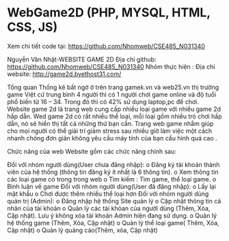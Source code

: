 # WebGame2D (PHP, MYSQL, HTML, CSS, JS)
Xem chi tiết code tại: https://github.com/Nhomweb/CSE485_N031340




Nguyễn Văn Nhật-WEBSITE GAME 2D Địa chỉ github: https://github.com/Nhomweb/CSE485_N031340 Nhóm thực hiện : Địa chỉ website: http://game2d.byethost31.com/

Tổng quan Thống kê bất ngờ ở trên trang gamek.vn và web25.vn thị trường game Việt cứ trung bình 4 người thì có 1 người chơi game online và độ tuổi phổ biến từ 16 – 34. Trong đó thì có 42% sử dụng laptop,pc để chơi. Website game 2d là trang web cung cấp nhiều loại game với nhiều game 2d hấp dẫn. Wed game 2d có rất nhiều thể loại, mỗi loại gồm nhiều trò chơi hấp dẫn, nó sẽ hiển thị tất cả những thứ bạn cần. Trang web game nhắm giúp cho mọi người có thể giải trí giảm stress sau nhiều giờ làm việc một cách nhanh chóng đơn giản không yêu cầu máy tính của bạn cấu hình quá cao .

Chức năng của web Website gồm các chức năng chính sau:

Đối với nhóm người dùng(User chưa đăng nhập): o Đăng ký tài khoản thành viên của hệ thống (thông tin đăng ký ít nhất là 6 thông tin). o Xem thông tin các loại game có trong trong web o Tìm kiếm : Tìm game, thể loại game. o Bình luận về game
Đối với nhóm người dùng(User đã đăng nhập): o Lấy lại mật khẩu o Chơi được thêm nhiều thể loại hơn
Đối với nhóm người dùng quản trị (Admin): o Đăng nhập hệ thống Site quản lý o Cập nhật thông tin cá nhân của tài khoản o Quản lý các tài khỏan của người dùng (Thêm, Xóa, Cập nhật). Lưu ý không xóa tài khoản Admin hiện đang sử dụng. o Quản lý hệ thống game (Thêm, Xóa, Cập nhật) o Quản lý thể loại game( Thêm, Xóa, Cập nhật) o Quản lý quảng cáo(Thêm, xóa, Cập nhật)
